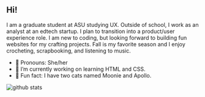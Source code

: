 ## Hi! 
I am a graduate student at ASU studying UX. Outside of school, I work as an analyst at an edtech startup. I plan to transition into a product/user experience role. I am new to coding, but looking forward to building fun websites for my crafting projects. Fall is my favorite season and I enjoy crocheting, scrapbooking, and listening to music. 
- 🌟 Pronouns: She/her 
- 👾 I’m currently working on learning HTML and CSS.
- 🤎 Fun fact: I have two cats named Moonie and Apollo.
  
![github stats](https://github-readme-stats.vercel.app/api?username=alishambernal&include_all_commits=true&count_private=true&show_icons=true&line_height=20&title_color=953553&icon_color=953553&text_color=F88379&bg_color=F2D2BD "my Github Stats")
<!--
**alishambernal/alishambernal** is a ✨ _special_ ✨ repository because its `README.md` (this file) appears on your GitHub profile.

Here are some ideas to get you started:

- 🔭 I’m currently working on ...
- 🌱 I’m currently learning ...
- 👯 I’m looking to collaborate on ...
- 🤔 I’m looking for help with ...
- 💬 Ask me about ...
- 📫 How to reach me: ...
- 😄 Pronouns: ...
- ⚡ Fun fact: ...
-->
